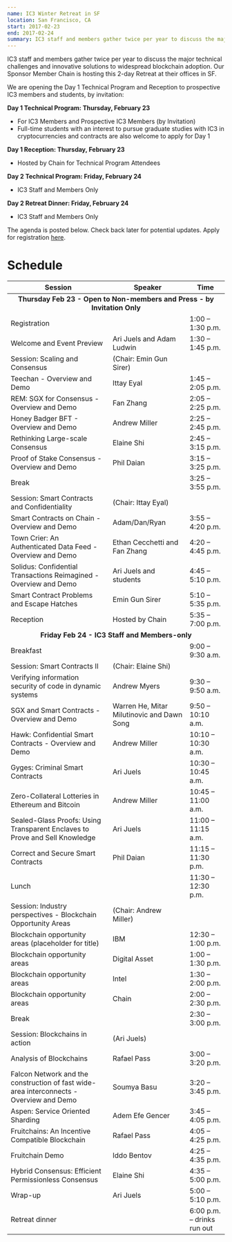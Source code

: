 ```yaml
---
name: IC3 Winter Retreat in SF
location: San Francisco, CA
start: 2017-02-23
end: 2017-02-24
summary: IC3 staff and members gather twice per year to discuss the major technical challenges and innovative solutions to widespread blockchain adoption. Includes presentations, panels, and sessions for networking with the IC3 professors, students, and other IC3 members.  Stay tuned for the agenda and further event info!
---
```


IC3 staff and members gather twice per year to discuss the major technical challenges and innovative solutions to widespread blockchain adoption. Our Sponsor Member Chain is hosting this 2-day Retreat at their offices in SF. 

We are opening the Day 1 Technical Program and Reception to prospective IC3 members and students, by invitation: 

**Day 1 Technical Program: Thursday, February 23**

- For IC3 Members and Prospective IC3 Members (by Invitation)
- Full-time students with an interest to pursue graduate studies with IC3 in cryptocurrencies and contracts are also welcome to apply for Day 1

**Day 1 Reception: Thursday, February 23**

- Hosted by Chain for Technical Program Attendees

**Day 2 Technical Program: Friday, February 24**

- IC3 Staff and Members Only

**Day 2 Retreat Dinner: Friday, February 24**

- IC3 Staff and Members Only

The agenda is posted below. Check back later for potential updates.  Apply for registration [here](https://docs.google.com/forms/d/e/1FAIpQLSeIfMTOK5OWF1Y0zTfIzTzVgkpRtrwURcCCBs-TxmCwsgR3dw/viewform).

# Schedule

<table class="ui striped table">
<thead>
<tr>
<th>Session</th>
<th>Speaker</th>
<th>Time</th>
</tr>
</thead>
<tbody>
<tr>
<td colspan="3" style="text-align:center"><strong>Thursday Feb 23 - Open to Non-members and Press - by Invitation Only</strong></td>
</tr>
<tr>
<td>Registration</td>
<td></td>
<td>1:00 – 1:30 p.m.</td>
</tr>
<tr>
<td>Welcome and Event Preview</td>
<td>Ari Juels and Adam Ludwin</td>
<td>1:30 – 1:45 p.m.</td>
</tr>
<tr>
<td>Session: Scaling and Consensus</td>
<td>(Chair: Emin Gun Sirer)</td>
<td></td>
</tr>
<tr>
<td>Teechan - Overview and Demo</td>
<td>Ittay Eyal</td>
<td>1:45 – 2:05 p.m.</td>
</tr>
<tr>
<td>REM: SGX for Consensus - Overview and Demo</td>
<td>Fan Zhang</td>
<td>2:05 – 2:25 p.m.</td>
</tr>
<tr>
<td>Honey Badger BFT - Overview and Demo</td>
<td>Andrew Miller</td>
<td>2:25 – 2:45 p.m.</td>
</tr>
<tr>
<td>Rethinking Large-scale Consensus</td>
<td>Elaine Shi</td>
<td>2:45 – 3:15 p.m.</td>
</tr>
<tr>
<td>Proof of Stake Consensus - Overview and Demo</td>
<td>Phil Daian</td>
<td>3:15 – 3:25 p.m.</td>
</tr>
<tr>
<td>Break</td>
<td></td>
<td>3:25 – 3:55 p.m.</td>
</tr>
<tr>
<td>Session: Smart Contracts and Confidentiality</td>
<td>(Chair: Ittay Eyal)</td>
<td></td>
</tr>
<tr>
<td>Smart Contracts on Chain - Overview and Demo</td>
<td>Adam/Dan/Ryan</td>
<td>3:55 – 4:20 p.m.</td>
</tr>
<tr>
<td>Town Crier: An Authenticated Data Feed - Overview and Demo</td>
<td>Ethan Cecchetti and Fan Zhang</td>
<td>4:20 – 4:45 p.m.</td>
</tr>
<tr>
<td>Solidus: Confidential Transactions Reimagined - Overview and Demo</td>
<td>Ari Juels and students</td>
<td>4:45 – 5:10 p.m.</td>
</tr>
<tr>
<td>Smart Contract Problems and Escape Hatches</td>
<td>Emin Gun Sirer</td>
<td>5:10 – 5:35 p.m.</td>
</tr>
<tr>
<td>Reception</td>
<td>Hosted by Chain</td>
<td>5:35 – 7:00 p.m.</td>
</tr>
<tr>
<td colspan="3" style="text-align:center"><strong>Friday Feb 24 - IC3 Staff and Members-only</strong></td>
</tr>
<tr>
<td>Breakfast</td>
<td></td>
<td>9:00 – 9:30 a.m.</td>
</tr>
<tr>
<td>Session: Smart Contracts II</td>
<td>(Chair: Elaine Shi)</td>
<td></td>
</tr>
<tr>
<td>Verifying information security of code in dynamic systems</td>
<td>Andrew Myers</td>
<td>9:30 – 9:50 a.m.</td>
</tr>
<tr>
<td>SGX and Smart Contracts - Overview and Demo</td>
<td>Warren He, Mitar Milutinovic and Dawn Song</td>
<td>9:50 – 10:10 a.m.</td>
</tr>
<tr>
<td>Hawk: Confidential Smart Contracts - Overview and Demo</td>
<td>Andrew Miller</td>
<td>10:10 – 10:30 a.m.</td>
</tr>
<tr>
<td>Gyges: Criminal Smart Contracts</td>
<td>Ari Juels</td>
<td>10:30 – 10:45 a.m.</td>
</tr>
<tr>
<td>Zero-Collateral Lotteries in Ethereum and Bitcoin</td>
<td>Andrew Miller</td>
<td>10:45 – 11:00 a.m.</td>
</tr>
<tr>
<td>Sealed-Glass Proofs: Using Transparent Enclaves to Prove and Sell Knowledge</td>
<td>Ari Juels</td>
<td>11:00 – 11:15 a.m.</td>
</tr>
<tr>
<td>Correct and Secure Smart Contracts</td>
<td>Phil Daian</td>
<td>11:15 – 11:30 p.m.</td>
</tr>
<tr>
<td>Lunch</td>
<td></td>
<td>11:30 – 12:30 p.m.</td>
</tr>
<tr>
<td>Session: Industry perspectives - Blockchain Opportunity Areas</td>
<td>(Chair: Andrew Miller)</td>
<td></td>
</tr>
<tr>
<td>Blockchain opportunity areas (placeholder for title)</td>
<td>IBM</td>
<td>12:30 – 1:00 p.m.</td>
</tr>
<tr>
<td>Blockchain opportunity areas</td>
<td>Digital Asset</td>
<td>1:00 – 1:30 p.m.</td>
</tr>
<tr>
<td>Blockchain opportunity areas</td>
<td>Intel</td>
<td>1:30 – 2:00 p.m.</td>
</tr>
<tr>
<td>Blockchain opportunity areas</td>
<td>Chain</td>
<td>2:00 – 2:30 p.m.</td>
</tr>
<tr>
<td>Break</td>
<td></td>
<td>2:30 – 3:00 p.m.</td>
</tr>
<tr>
<td>Session: Blockchains in action</td>
<td>(Ari Juels)</td>
<td></td>
</tr>
<tr>
<td>Analysis of Blockchains</td>
<td>Rafael Pass</td>
<td>3:00 – 3:20 p.m.</td>
</tr>
<tr>
<td>Falcon Network and the construction of fast wide-area interconnects - Overview and Demo</td>
<td>Soumya Basu</td>
<td>3:20 – 3:45 p.m.</td>
</tr>
<tr>
<td>Aspen: Service Oriented Sharding</td>
<td>Adem Efe Gencer</td>
<td>3:45 – 4:05 p.m.</td>
</tr>
<tr>
<td>Fruitchains: An Incentive Compatible Blockchain</td>
<td>Rafael Pass</td>
<td>4:05 – 4:25 p.m.</td>
</tr>
<tr>
<td>Fruitchain Demo</td>
<td>Iddo Bentov</td>
<td>4:25 – 4:35 p.m.</td>
</tr>
<tr>
<td>Hybrid Consensus: Efficient Permissionless Consensus</td>
<td>Elaine Shi</td>
<td>4:35 – 5:00 p.m.</td>
</tr>
<tr>
<td>Wrap-up</td>
<td>Ari Juels</td>
<td>5:00 – 5:10 p.m.</td>
</tr>
<tr>
<td>Retreat dinner</td>
<td></td>
<td>6:00 p.m. – drinks run out</td>
</tr>
</tbody>
</table>


